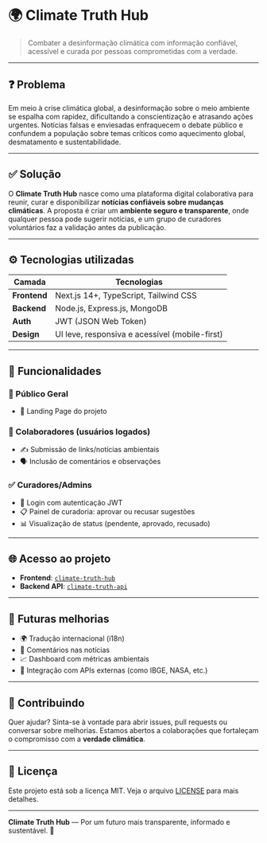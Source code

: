 # 🌍 Climate Truth Hub

> Combater a desinformação climática com informação confiável, acessível e curada por pessoas comprometidas com a verdade.

---

## ❓ Problema

Em meio à crise climática global, a desinformação sobre o meio ambiente se espalha com rapidez, dificultando a conscientização e atrasando ações urgentes. Notícias falsas e enviesadas enfraquecem o debate público e confundem a população sobre temas críticos como aquecimento global, desmatamento e sustentabilidade.

---

## ✅ Solução

O **Climate Truth Hub** nasce como uma plataforma digital colaborativa para reunir, curar e disponibilizar **notícias confiáveis sobre mudanças climáticas**. A proposta é criar um **ambiente seguro e transparente**, onde qualquer pessoa pode sugerir notícias, e um grupo de curadores voluntários faz a validação antes da publicação.

---

## ⚙️ Tecnologias utilizadas

| Camada        | Tecnologias                                       |
|---------------|---------------------------------------------------|
| **Frontend**  | Next.js 14+, TypeScript, Tailwind CSS             |
| **Backend**   | Node.js, Express.js, MongoDB                      |
| **Auth**      | JWT (JSON Web Token)                              |
| **Design**    | UI leve, responsiva e acessível (mobile-first)    |

---

## 🚀 Funcionalidades

### 👥 Público Geral
- 📱 Landing Page do projeto

### 📰 Colaboradores (usuários logados)
- ✍️ Submissão de links/notícias ambientais
- 🗣️ Inclusão de comentários e observações

### ✅ Curadores/Admins
- 🔐 Login com autenticação JWT
- 📋 Painel de curadoria: aprovar ou recusar sugestões
- 📊 Visualização de status (pendente, aprovado, recusado)

---

## 🌐 Acesso ao projeto

- **Frontend**: [`climate-truth-hub`](https://github.com/BaagrieL/climate-truth-hub)
- **Backend API**: [`climate-truth-api`](https://github.com/BaagrieL/climate-truth-api)

---

## 🧠 Futuras melhorias

- 🌍 Tradução internacional (i18n)
- 💬 Comentários nas notícias
- 📈 Dashboard com métricas ambientais
- 🔗 Integração com APIs externas (como IBGE, NASA, etc.)

---

## 🤝 Contribuindo

Quer ajudar? Sinta-se à vontade para abrir issues, pull requests ou conversar sobre melhorias. Estamos abertos a colaborações que fortaleçam o compromisso com a **verdade climática**.

---

## 📜 Licença

Este projeto está sob a licença MIT. Veja o arquivo [LICENSE](./LICENSE) para mais detalhes.

---

**Climate Truth Hub** — Por um futuro mais transparente, informado e sustentável. 🌱
